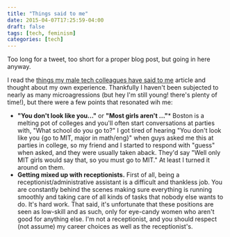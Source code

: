 ```yaml
---
title: "Things said to me"
date: 2015-04-07T17:25:59-04:00
draft: false
tags: [tech, feminism]
categories: [tech]
---
```



Too long for a tweet, too short for a proper blog post, but going in here anyway.

I read the [things my male tech colleagues have said to me](http://the-toast.net/2015/04/01/things-male-tech-colleagues-have-actually-said-annotated/) article and thought about my own experience. Thankfully I haven't been subjected to nearly as many microagressions (but hey I'm still young! there's plenty of time!), but there were a few points that resonated wih me:

* **"You don't look like you..."** or **"Most girls aren't ..."*** Boston is a melting pot of colleges and you'll often start conversations at parties with, "What school do you go to?" I got tired of hearing "You don't look like you {go to MIT, major in math/eng}" when guys asked me this at parties in college, so my friend and I started to respond with "guess" when asked, and they were usually taken aback. They'd say "Well only MIT girls would say that, so you must go to MIT." At least I turned it around on them.
* **Getting mixed up with receptionists.** First of all, being a receptionist/administrative assistant is a difficult and thankless job. You are constantly behind the scenes making sure everything is running smoothly and taking care of all kinds of tasks that nobody else wants to do. It's hard work. That said, it's unfortunate that these positions are seen as low-skill and as such, only for eye-candy women who aren't good for anything else. I'm not a receptionist, and you should respect (not assume) my career choices as well as the receptionist's.
